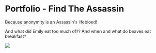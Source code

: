 # Portfolio - Find The Assassin
Because anonymity is an Assassin's lifeblood!

And what did Emily eat too much of?? And when and what do beaves eat breakfast?

![](https://github.com/lisabroadhead/WebFundamentals/blob/main/CSS/portfolio/Screen%20Recording%202022-06-03%20at%2011.20.55%20AM.gif)


